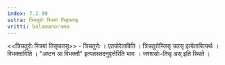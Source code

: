 ```yaml
---
index: 7.2.99
sutra: त्रिचतुरोः स्त्रियां तिसृचतसृ
vritti: balamanorama
---
```


<<त्रिचतुरोः स्त्रियां तिसृचतसृ>> - त्रिचतुरोः । एतयोरेताविति । त्रिचतुरोस्तिसृ चतसृ इत्येतावित्यर्थः । विभक्ताविति । "अष्टन आ विभक्तौ" इत्यतस्तदनुवृत्तेरिति भावः । जश्शसोः-तिसृ अस् इति स्थिते । 